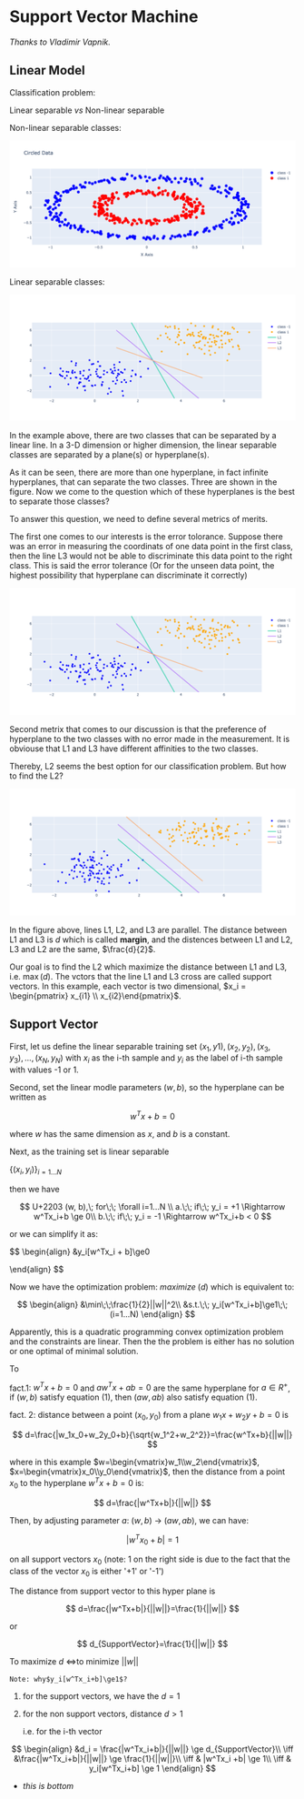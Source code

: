 # Support Vector Machine

*Thanks to Vladimir Vapnik.*

## Linear Model

Classification problem:

Linear separable *vs* Non-linear separable

Non-linear separable classes:

![img](../assets/non-linear.png "Non-linear separable classes")

Linear separable classes:

![img](../assets/linear-separable.png)

In the example above, there are two classes that can be separated by a linear line. In a 3-D dimension or higher dimension, the linear separable classes are separated by a plane(s) or hyperplane(s).

As it can be seen, there are more than one hyperplane, in fact infinite hyperplanes, that can separate the two classes. Three are shown in the figure. Now we come to the question which of these hyperplanes is the best to separate those classes?

To answer this question, we need to define several metrics of merits.

The first one comes to our interests is the error tolorance. Suppose there was an error in measuring the coordinats of one data point in the first class, then the line L3 would not be able to discriminate this data point to the right class. This is said the error tolerance (Or for the unseen data point, the highest possibility that hyperplane can discriminate it correctly)

![img](../assets/linear-separable-error.png)

Second metrix that comes to our discussion is that the preference of hyperplane to the two classes with no error made in the measurement. It is obviouse that L1 and L3 have different affinities to the two classes.

Thereby, L2 seems the best option for our classification problem. But how to find the L2?

![img](../assets/support-vector.png)

In the figure above, lines L1, L2, and L3 are parallel. The distance between L1 and L3 is $d$ which is called **margin**, and the distences between L1 and L2, L3 and L2 are the same, $\frac{d}{2}$.

Our goal is to find the L2 which maximize the distance between L1 and L3, i.e. $\max(d)$. The vctors that the line L1 and L3 cross are called support vectors. In this example, each vector is two dimensional, $x_i = \begin{pmatrix} x_{i1} \\ x_{i2}\end{pmatrix}$.


## Support Vector

First, let us define the linear separable training set $(x_1, y1), (x_2, y_2), (x_3, y_3), ..., (x_N, y_N)$ with $x_i$ as the i-th sample and $y_i$ as the label of i-th sample with values -1 or 1.

Second, set the linear modle parameters $(w, b)$, so the hyperplane can be written as

$$
w^Tx + b = 0
$$

where $w$ has the same dimension as $x$, and $b$ is a constant.

Next, as the training set is linear separable

$\{(x_i, y_i)\}_{i=1...N}$

then we have

$$
U+2203 (w, b),\; for\;\; \forall i=1...N \\
a.\;\; if\;\; y_i = +1 \Rightarrow w^Tx_i+b \ge 0\\
b.\;\; if\;\; y_i = -1 \Rightarrow w^Tx_i+b < 0
$$

or we can simplify it as:

$$
\begin{align}
&y_i[w^Tx_i + b]\ge0

\end{align}
$$

Now we have the optimization problem: $maximize\;(d)$ which is equivalent to:

$$
\begin{align}
&\min\;\;\frac{1}{2}||w||^2\\
&s.t.\;\; y_i[w^Tx_i+b]\ge1\;\;(i=1...N)
\end{align}
$$

Apparently, this is a quadratic programming convex optimization problem and the constraints are linear. Then the the problem is either has no solution or one optimal of minimal solution.

To 

fact.1: $w^Tx+b=0$ and $aw^Tx+ab=0$ are the same hyperplane for $a\in R^+$, if $(w, b)$ satisfy equation (1), then $(aw, ab)$ also satisfy equation (1).

fact. 2: distance between a point $(x_0, y_0)$ from a plane $w_1x+w_2y+b=0$ is

$$
d=\frac{|w_1x_0+w_2y_0+b}{\sqrt{w_1^2+w_2^2}}=\frac{w^Tx+b}{||w||}
$$

where in this example $w=\begin{vmatrix}w_1\\w_2\end{vmatrix}$, $x=\begin{vmatrix}x_0\\y_0\end{vmatrix}$, then the distance from a point $x_0$ to the hyperplane $w^Tx+b=0$ is:

$$
d=\frac{|w^Tx+b|}{||w||}
$$

Then, by adjusting parameter $a$: $(w, b)$ $\to$ $(aw, ab)$, we can have:

$$
|w^Tx_0+b|=1
$$

on all support vectors $x_0$ (note: 1 on the right side is due to the fact that the class of the vector $x_0$ is either '+1' or '-1')

The distance from support vector to this hyper plane is

$$
d=\frac{|w^Tx+b|}{||w||}=\frac{1}{||w||}
$$

or

$$
d_{SupportVector}=\frac{1}{||w||}
$$

To maximize $d$ $\iff$to minimize $||w||$

    Note: why$y_i[w^Tx_i+b]\ge1$?

1. for the support vectors, we have the $d=1$
2. for the non support vectors, distance $d>1$

    i.e. for the i-th vector

$$
\begin{align}
 &d_i = \frac{|w^Tx_i+b|}{||w||} \ge d_{SupportVector}\\
\iff &\frac{|w^Tx_i+b|}{||w||} \ge \frac{1}{||w||}\\
\iff & |w^Tx_i +b| \ge 1\\
\iff & y_i[w^Tx_i+b] \ge 1
\end{align}
$$




* *this is bottom*
